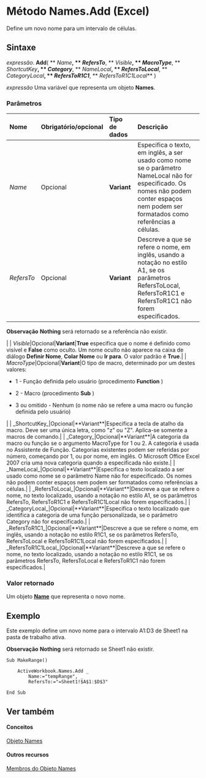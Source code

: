 
# Método Names.Add (Excel)

Define um novo nome para um intervalo de células.


## Sintaxe

 _expressão_. **Add**( ** _Name_**, ** _RefersTo_**, ** _Visible_**, ** _MacroType_**, ** _ShortcutKey_**, ** _Category_**, ** _NameLocal_**, ** _RefersToLocal_**, ** _CategoryLocal_**, ** _RefersToR1C1_**, ** _RefersToR1C1Local_** )

 _expressão_ Uma variável que representa um objeto **Names**.


### Parâmetros



|**Nome**|**Obrigatório/opcional**|**Tipo de dados**|**Descrição**|
|:-----|:-----|:-----|:-----|
| _Name_|Opcional|**Variant**|Especifica o texto, em inglês, a ser usado como nome se o parâmetro NameLocal não for especificado. Os nomes não podem conter espaços nem podem ser formatados como referências a células.|
| _RefersTo_|Opcional|**Variant**|Descreve a que se refere o nome, em inglês, usando a notação no estilo A1, se os parâmetros RefersToLocal, RefersToR1C1 e RefersToR1C1 não forem especificados.
 **Observação**   **Nothing** será retornado se a referência não existir.

|
| _Visible_|Opcional|**Variant**|**True** especifica que o nome é definido como visível e **False** como oculto. Um nome oculto não aparece na caixa de diálogo **Definir Nome**,  **Colar Nome** ou **Ir para**. O valor padrão é  **True**.|
| _MacroType_|Opcional|**Variant**|O tipo de macro, determinado por um destes valores:
<ul xmlns:xlink="http://www.w3.org/1999/xlink" xmlns:mtps="http://msdn2.microsoft.com/mtps" xmlns:MSHelp="http://msdn.microsoft.com/mshelp" xmlns:mshelp="http://msdn.microsoft.com/mshelp" xmlns:ddue="http://ddue.schemas.microsoft.com/authoring/2003/5" xmlns:msxsl="urn:schemas-microsoft-com:xslt"><li><p>1 - Função definida pelo usuário (procedimento <b>Function</b> )</p></li><li><p>2 - Macro (procedimento <b>Sub</b> )</p></li><li><p>3 ou omitido - Nenhum (o nome não se refere a uma macro ou função definida pelo usuário)</p></li></ul>|
| _ShortcutKey_|Opcional|**Variant**|Especifica a tecla de atalho da macro. Deve ser uma única letra, como "z" ou "Z". Aplica-se somente a macros de comando.|
| _Category_|Opcional|**Variant**|A categoria da macro ou função se o argumento MacroType for 1 ou 2. A categoria é usada no Assistente de Função. Categorias existentes podem ser referidas por número, começando por 1, ou por nome, em inglês. O Microsoft Office Excel 2007 cria uma nova categoria quando a especificada não existe.|
| _NameLocal_|Opcional|**Variant**|Especifica o texto localizado a ser usado como nome se o parâmetro Name não for especificado. Os nomes não podem conter espaços nem podem ser formatados como referências a células.|
| _RefersToLocal_|Opcional|**Variant**|Descreve a que se refere o nome, no texto localizado, usando a notação no estilo A1, se os parâmetros RefersTo, RefersToR1C1 e RefersToR1C1Local não forem especificados.|
| _CategoryLocal_|Opcional|**Variant**|Especifica o texto localizado que identifica a categoria de uma função personalizada, se o parâmetro Category não for especificado.|
| _RefersToR1C1_|Opcional|**Variant**|Descreve a que se refere o nome, em inglês, usando a notação no estilo R1C1, se os parâmetros RefersTo, RefersToLocal e RefersToR1C1Local não forem especificados.|
| _RefersToR1C1Local_|Opcional|**Variant**|Descreve a que se refere o nome, no texto localizado, usando a notação no estilo R1C1, se os parâmetros RefersTo, RefersToLocal e RefersToR1C1 não forem especificados.|

### Valor retornado

Um objeto  **[Name](cfedb297-ac0d-dff0-99c7-6927cc5f31ed.md)** que representa o novo nome.


## Exemplo

Este exemplo define um novo nome para o intervalo A1:D3 de Sheet1 na pasta de trabalho ativa.


 **Observação**   **Nothing** será retornado se Sheet1 não existir.


```
Sub MakeRange() 
 
    ActiveWorkbook.Names.Add _ 
        Name:="tempRange", _ 
        RefersTo:="=Sheet1!$A$1:$D$3" 
 
End Sub
```


## Ver também


#### Conceitos


[Objeto Names](ffecf89d-7bae-c470-8e37-608857a9de2a.md)
#### Outros recursos


[Membros do Objeto Names](32c3c4d9-80fb-28c8-86e0-d504e3bfc0ba.md)